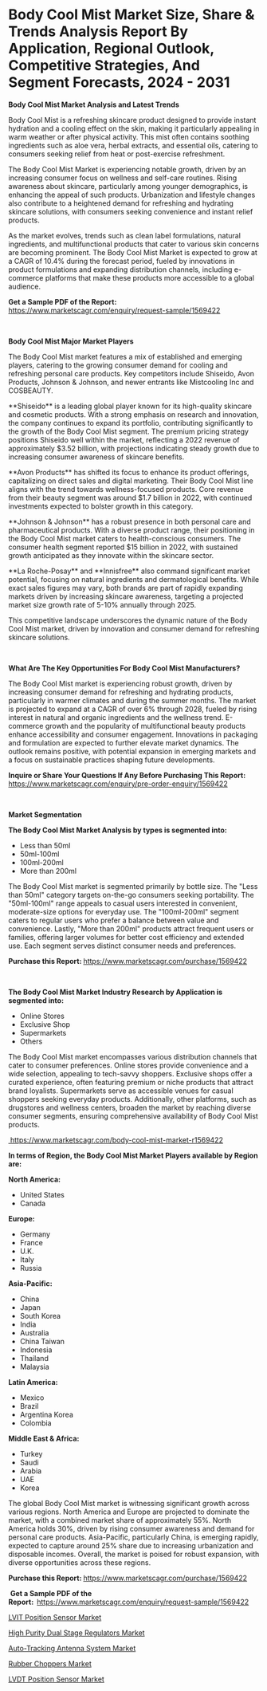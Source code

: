 <p><h1>Body Cool Mist Market Size, Share & Trends Analysis Report By Application, Regional Outlook, Competitive Strategies, And Segment Forecasts, 2024 - 2031</h1></p><p><strong>Body Cool Mist Market Analysis and Latest Trends</strong></p>
<p><p>Body Cool Mist is a refreshing skincare product designed to provide instant hydration and a cooling effect on the skin, making it particularly appealing in warm weather or after physical activity. This mist often contains soothing ingredients such as aloe vera, herbal extracts, and essential oils, catering to consumers seeking relief from heat or post-exercise refreshment.</p><p>The Body Cool Mist Market is experiencing notable growth, driven by an increasing consumer focus on wellness and self-care routines. Rising awareness about skincare, particularly among younger demographics, is enhancing the appeal of such products. Urbanization and lifestyle changes also contribute to a heightened demand for refreshing and hydrating skincare solutions, with consumers seeking convenience and instant relief products.</p><p>As the market evolves, trends such as clean label formulations, natural ingredients, and multifunctional products that cater to various skin concerns are becoming prominent. The Body Cool Mist Market is expected to grow at a CAGR of 10.4% during the forecast period, fueled by innovations in product formulations and expanding distribution channels, including e-commerce platforms that make these products more accessible to a global audience.</p></p>
<p><strong>Get a Sample PDF of the Report:&nbsp;</strong> <a href="https://www.marketscagr.com/enquiry/request-sample/1569422?utm_campaign=1186&utm_medium=2&utm_source=Github&utm_content=ia&utm_term=14102024&utm_id=body-cool-mist">https://www.marketscagr.com/enquiry/request-sample/1569422</a></p>
<p>&nbsp;</p>
<p><strong>Body Cool Mist Major Market Players</strong></p>
<p><p>The Body Cool Mist market features a mix of established and emerging players, catering to the growing consumer demand for cooling and refreshing personal care products. Key competitors include Shiseido, Avon Products, Johnson & Johnson, and newer entrants like Mistcooling Inc and COSBEAUTY.</p><p>**Shiseido** is a leading global player known for its high-quality skincare and cosmetic products. With a strong emphasis on research and innovation, the company continues to expand its portfolio, contributing significantly to the growth of the Body Cool Mist segment. The premium pricing strategy positions Shiseido well within the market, reflecting a 2022 revenue of approximately $3.52 billion, with projections indicating steady growth due to increasing consumer awareness of skincare benefits.</p><p>**Avon Products** has shifted its focus to enhance its product offerings, capitalizing on direct sales and digital marketing. Their Body Cool Mist line aligns with the trend towards wellness-focused products. Core revenue from their beauty segment was around $1.7 billion in 2022, with continued investments expected to bolster growth in this category.</p><p>**Johnson & Johnson** has a robust presence in both personal care and pharmaceutical products. With a diverse product range, their positioning in the Body Cool Mist market caters to health-conscious consumers. The consumer health segment reported $15 billion in 2022, with sustained growth anticipated as they innovate within the skincare sector.</p><p>**La Roche-Posay** and **Innisfree** also command significant market potential, focusing on natural ingredients and dermatological benefits. While exact sales figures may vary, both brands are part of rapidly expanding markets driven by increasing skincare awareness, targeting a projected market size growth rate of 5-10% annually through 2025.</p><p>This competitive landscape underscores the dynamic nature of the Body Cool Mist market, driven by innovation and consumer demand for refreshing skincare solutions.</p></p>
<p>&nbsp;</p>
<p><strong>What Are The Key Opportunities For Body Cool Mist Manufacturers?</strong></p>
<p><p>The Body Cool Mist market is experiencing robust growth, driven by increasing consumer demand for refreshing and hydrating products, particularly in warmer climates and during the summer months. The market is projected to expand at a CAGR of over 6% through 2028, fueled by rising interest in natural and organic ingredients and the wellness trend. E-commerce growth and the popularity of multifunctional beauty products enhance accessibility and consumer engagement. Innovations in packaging and formulation are expected to further elevate market dynamics. The outlook remains positive, with potential expansion in emerging markets and a focus on sustainable practices shaping future developments.</p></p>
<p><strong>Inquire or Share Your Questions If Any Before Purchasing This Report:</strong> <a href="https://www.marketscagr.com/enquiry/pre-order-enquiry/1569422?utm_campaign=1186&utm_medium=2&utm_source=Github&utm_content=ia&utm_term=14102024&utm_id=body-cool-mist">https://www.marketscagr.com/enquiry/pre-order-enquiry/1569422</a></p>
<p>&nbsp;</p>
<p><strong>Market Segmentation</strong></p>
<p><strong>The Body Cool Mist Market Analysis by types is segmented into:</strong></p>
<p><ul><li>Less than 50ml</li><li>50ml-100ml</li><li>100ml-200ml</li><li>More than 200ml</li></ul></p>
<p><p>The Body Cool Mist market is segmented primarily by bottle size. The "Less than 50ml" category targets on-the-go consumers seeking portability. The "50ml-100ml" range appeals to casual users interested in convenient, moderate-size options for everyday use. The "100ml-200ml" segment caters to regular users who prefer a balance between value and convenience. Lastly, "More than 200ml" products attract frequent users or families, offering larger volumes for better cost efficiency and extended use. Each segment serves distinct consumer needs and preferences.</p></p>
<p><strong>Purchase this Report:&nbsp;</strong><a href="https://www.marketscagr.com/purchase/1569422?utm_campaign=1186&utm_medium=2&utm_source=Github&utm_content=ia&utm_term=14102024&utm_id=body-cool-mist">https://www.marketscagr.com/purchase/1569422</a></p>
<p>&nbsp;</p>
<p><strong>The Body Cool Mist Market Industry Research by Application is segmented into:</strong></p>
<p><ul><li>Online Stores</li><li>Exclusive Shop</li><li>Supermarkets</li><li>Others</li></ul></p>
<p><p>The Body Cool Mist market encompasses various distribution channels that cater to consumer preferences. Online stores provide convenience and a wide selection, appealing to tech-savvy shoppers. Exclusive shops offer a curated experience, often featuring premium or niche products that attract brand loyalists. Supermarkets serve as accessible venues for casual shoppers seeking everyday products. Additionally, other platforms, such as drugstores and wellness centers, broaden the market by reaching diverse consumer segments, ensuring comprehensive availability of Body Cool Mist products.</p></p>
<p><a href="https://www.marketscagr.com/body-cool-mist-market-r1569422?utm_campaign=1186&utm_medium=2&utm_source=Github&utm_content=ia&utm_term=14102024&utm_id=body-cool-mist">&nbsp;https://www.marketscagr.com/body-cool-mist-market-r1569422</a></p>
<p><strong>In terms of Region, the Body Cool Mist Market Players available by Region are:</strong></p>
<p>
    <p> <strong> North America: </strong>
        <ul>
            <li>United States</li>
            <li>Canada</li>
        </ul>
        </p> 
    <p> <strong> Europe: </strong>
        <ul>
            <li>Germany</li>
            <li>France</li>
            <li>U.K.</li>
            <li>Italy</li>
            <li>Russia</li>
        </ul>
        </p> 
    <p> <strong> Asia-Pacific: </strong>
        <ul>
            <li>China</li>
            <li>Japan</li>
            <li>South Korea</li>
            <li>India</li>
            <li>Australia</li>
            <li>China Taiwan</li>
            <li>Indonesia</li>
            <li>Thailand</li>
            <li>Malaysia</li>
        </ul>
        </p> 
    <p> <strong> Latin America: </strong>
        <ul>
            <li>Mexico</li>
            <li>Brazil</li>
            <li>Argentina Korea</li>
            <li>Colombia</li>
        </ul>
        </p> 
    <p> <strong> Middle East & Africa: </strong>
        <ul>
            <li>Turkey</li>
            <li>Saudi</li>
            <li>Arabia</li>
            <li>UAE</li>
            <li>Korea</li>
        </ul>
    </p>
    </p>
<p><p>The global Body Cool Mist market is witnessing significant growth across various regions. North America and Europe are projected to dominate the market, with a combined market share of approximately 55%. North America holds 30%, driven by rising consumer awareness and demand for personal care products. Asia-Pacific, particularly China, is emerging rapidly, expected to capture around 25% share due to increasing urbanization and disposable incomes. Overall, the market is poised for robust expansion, with diverse opportunities across these regions.</p></p>
<p><strong>Purchase this Report: </strong><a href="https://www.marketscagr.com/purchase/1569422?utm_campaign=1186&utm_medium=2&utm_source=Github&utm_content=ia&utm_term=14102024&utm_id=body-cool-mist">https://www.marketscagr.com/purchase/1569422</a></p>
<p>&nbsp;<strong>Get a Sample PDF of the Report:&nbsp;&nbsp;</strong><a href="https://www.marketscagr.com/enquiry/request-sample/1569422?utm_campaign=1186&utm_medium=2&utm_source=Github&utm_content=ia&utm_term=14102024&utm_id=body-cool-mist">https://www.marketscagr.com/enquiry/request-sample/1569422</a></p>
<p><strong></strong></p>
<p><p><a href="https://www.linkedin.com/pulse/emerging-opportunities-challenges-global-lvit-position-sensor-zn0fc?trk=public_post_embed_feed-article-content&utm_campaign=1186&utm_medium=2&utm_source=Github&utm_content=ia&utm_term=14102024&utm_id=body-cool-mist">LVIT Position Sensor Market</a></p><p><a href="https://www.linkedin.com/pulse/high-purity-dual-stage-regulators-market-size-share-analysis-opfve?trk=public_post_embed_feed-article-content&utm_campaign=1186&utm_medium=2&utm_source=Github&utm_content=ia&utm_term=14102024&utm_id=body-cool-mist">High Purity Dual Stage Regulators Market</a></p><p><a href="https://www.linkedin.com/pulse/emerging-trends-auto-tracking-antenna-system-market-jkjvc?trk=public_post_embed_feed-article-content&utm_campaign=1186&utm_medium=2&utm_source=Github&utm_content=ia&utm_term=14102024&utm_id=body-cool-mist">Auto-Tracking Antenna System Market</a></p><p><a href="https://www.linkedin.com/pulse/rubber-choppers-market-evolution-key-trends-regional-dynamics-kq74e?trk=public_post_embed_feed-article-content&utm_campaign=1186&utm_medium=2&utm_source=Github&utm_content=ia&utm_term=14102024&utm_id=body-cool-mist">Rubber Choppers Market</a></p><p><a href="https://www.linkedin.com/pulse/future-lvdt-position-sensor-market-global-forecast-trends-8vv8f?utm_campaign=1186&utm_medium=2&utm_source=Github&utm_content=ia&utm_term=14102024&utm_id=body-cool-mist">LVDT Position Sensor Market</a></p></p>
